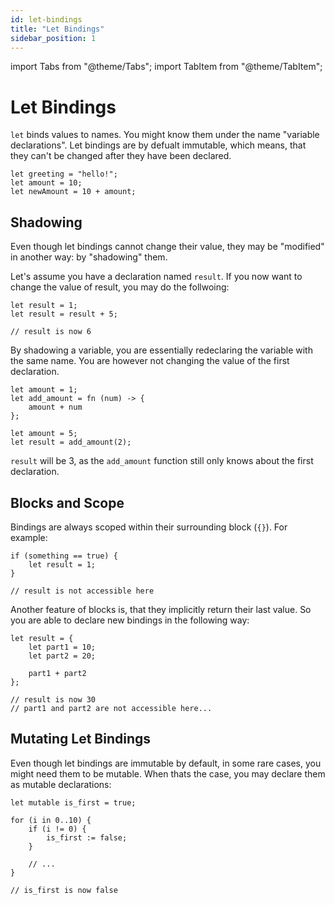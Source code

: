 ```yaml
---
id: let-bindings
title: "Let Bindings"
sidebar_position: 1
---
```


import Tabs from "@theme/Tabs";
import TabItem from "@theme/TabItem";

# Let Bindings


`let` binds values to names. You might know them under the name "variable declarations".
Let bindings are by defualt immutable, which means, that they can't be changed after they have been declared.

```
let greeting = "hello!";
let amount = 10;
let newAmount = 10 + amount;
```

## Shadowing

Even though let bindings cannot change their value, they may be "modified" in another way: by "shadowing" them.

Let's assume you have a declaration named `result`. If you now want to change the value of result, you may do the follwoing:

```
let result = 1;
let result = result + 5;

// result is now 6
```

By shadowing a variable, you are essentially redeclaring the variable with the same name.
You are however not changing the value of the first declaration.

```
let amount = 1;
let add_amount = fn (num) -> {
    amount + num
};

let amount = 5;
let result = add_amount(2);
```

`result` will be 3, as the `add_amount` function still only knows about the first declaration. 


## Blocks and Scope

Bindings are always scoped within their surrounding block (`{}`).
For example:

```
if (something == true) {
    let result = 1;
}

// result is not accessible here
```

Another feature of blocks is, that they implicitly return their last value.
So you are able to declare new bindings in the following way:

```
let result = {
    let part1 = 10;
    let part2 = 20;

    part1 + part2
};

// result is now 30
// part1 and part2 are not accessible here...
```


## Mutating Let Bindings

Even though let bindings are immutable by default, in some rare cases, you might need them to be mutable.
When thats the case, you may declare them as mutable declarations:

```
let mutable is_first = true;

for (i in 0..10) {
    if (i != 0) {
        is_first := false;
    }

    // ...
}

// is_first is now false
```
